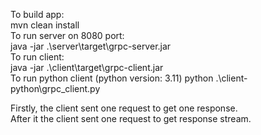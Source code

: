 To build app:  
mvn clean install  
To run server on 8080 port:  
java -jar .\server\target\grpc-server.jar   
To run client:  
java -jar .\client\target\grpc-client.jar  
To run python client  (python version: 3.11)
python .\client-python\grpc_client.py

Firstly, the client sent one request to get one response.  
After it the client sent one request to get response stream.



